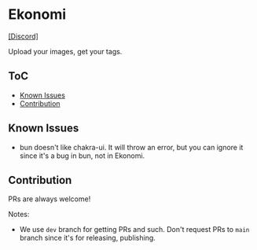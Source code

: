 # Ekonomi

[[Discord]](https://discord.gg/fPsRMgR3xy)

Upload your images, get your tags.

## ToC

- [Known Issues](#known-issues)
- [Contribution](#contribution)

## Known Issues

- bun doesn't like chakra-ui. It will throw an error, but you can ignore it since it's a bug in bun, not in Ekonomi.

## Contribution

PRs are always welcome!

Notes:

- We use `dev` branch for getting PRs and such.
  Don't request PRs to `main` branch since it's for releasing, publishing.
